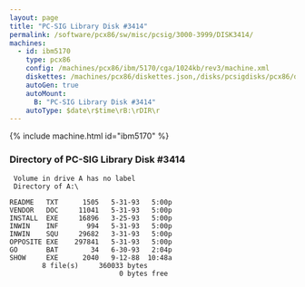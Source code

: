 ```yaml
---
layout: page
title: "PC-SIG Library Disk #3414"
permalink: /software/pcx86/sw/misc/pcsig/3000-3999/DISK3414/
machines:
  - id: ibm5170
    type: pcx86
    config: /machines/pcx86/ibm/5170/cga/1024kb/rev3/machine.xml
    diskettes: /machines/pcx86/diskettes.json,/disks/pcsigdisks/pcx86/diskettes.json
    autoGen: true
    autoMount:
      B: "PC-SIG Library Disk #3414"
    autoType: $date\r$time\rB:\rDIR\r
---
```


{% include machine.html id="ibm5170" %}

### Directory of PC-SIG Library Disk #3414

     Volume in drive A has no label
     Directory of A:\

    README   TXT      1505   5-31-93   5:00p
    VENDOR   DOC     11041   5-31-93   5:00p
    INSTALL  EXE     16896   3-25-93   5:00p
    INWIN    INF       994   5-31-93   5:00p
    INWIN    SQU     29682   3-31-93   5:00p
    OPPOSITE EXE    297841   5-31-93   5:00p
    GO       BAT        34   6-30-93   2:04p
    SHOW     EXE      2040   9-12-88  10:48a
            8 file(s)     360033 bytes
                               0 bytes free
